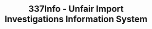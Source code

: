 ---
bigquery: https://console.cloud.google.com/bigquery?p=patents-public-data&d=usitc_investigations&page=dataset&project=sheets-management-319211
citation: US International Trade Commission 337Info Unfair Import Investigations Information
  System
contributors: US International Trade Comission
cost: None
description: US International Trade Commission 337Info Unfair Import Investigations
  Information System contains data on investigations done under Section 337. Section
  337 declares the infringement of certain statutory intellectual property rights
  and other forms of unfair competition in import trade to be unlawful practices.
  Most Section 337 investigations involve allegations of patent or registered trademark
  infringement.
documentation: FAQ and tutorial available on the site
last_edit: Mon, 04 Apr 2022 19:10:40 GMT
location: https://pubapps2.usitc.gov/337external/
maintained_by: US International Trade Comission
schema_fields: '[''finalIdOnViolationDue'', ''docketNo'', ''finalDetNoViolation'',
  ''copyrightNumbers'', ''id'', ''complainant'', ''htsNumbers'', ''currentStatus'',
  ''investigationTermDate'', ''dateCreated'', ''ouiiAttorney'', ''aljAssigned'', ''cafcAppeals'',
  ''title'', ''scheduledEndDateEvidHear'', ''gcAttorney'', ''publication_number'',
  ''internalRemand'', ''reportingRequirements'', ''patentNumbers'', ''investigationType'',
  ''finalIdOnViolationIssue'', ''patentNumber'', ''dateOfPublicationFrNotice'', ''teoIdDueDate'',
  ''teoIdIssueDate'', ''lastUpdated'', ''currentActiveALJ'', ''startDateMarkmanHearing'',
  ''investigationNo'', ''endDateMarkmanHearing'', ''markmanHearing'', ''ouiiParticipation'',
  ''targetDate'', ''issueDateOtherNonFinal'', ''trademarkNumbers'', ''actualStartDateEvidHear'',
  ''actualEndDateEvidHear'', ''invUnfairAct'', ''respondent'', ''teoReliefGranted'',
  ''scheduledStartDateEvidHear'', ''dateComplaintFiled'', ''teoProceedingInvolved'',
  ''finalDetViolation'']'
shortname: unfair_import_investigations
tags:
- import
- legal
- trade
timeframe: 2008-2021 (prior to 2008 downloadable as a JSON file)
title: 337Info - Unfair Import Investigations Information System
uuid: 2721f5ec-e599-4890-9265-9706719fc71e
---
